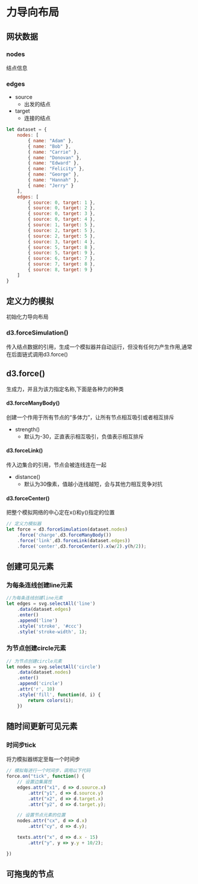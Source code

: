 # 力导向布局

## 网状数据

### nodes

结点信息

### edges

- source
  - 出发的结点
- target
  - 连接的结点

```js
let dataset = {
    nodes: [
        { name: "Adam" },
        { name: "Bob" },
        { name: "Carrie" },
        { name: "Donovan" },
        { name: "Edward" },
        { name: "Felicity" },
        { name: "George" },
        { name: "Hannah" },
        { name: "Jerry" }
    ],
    edges: [
        { source: 0, target: 1 },
        { source: 0, target: 2 },
        { source: 0, target: 3 },
        { source: 0, target: 4 },
        { source: 1, target: 5 },
        { source: 2, target: 5 },
        { source: 2, target: 5 },
        { source: 3, target: 4 },
        { source: 5, target: 8 },
        { source: 5, target: 9 },
        { source: 6, target: 7 },
        { source: 7, target: 8 },
        { source: 8, target: 9 }
    ]
}
```

## 定义力的模拟

初始化力导向布局

### d3.forceSimulation()

传入结点数据的引用，生成一个模拟器并自动运行，但没有任何力产生作用,通常在后面链式调用d3.force()

## d3.force()

生成力，并且为该力指定名称,下面是各种力的种类

#### d3.forceManyBody()

创建一个作用于所有节点的“多体力”，让所有节点相互吸引或者相互排斥

- strength()
  - 默认为-30，正直表示相互吸引，负值表示相互排斥

#### d3.forceLink()

传入边集合的引用，节点会被连线连在一起

- distance()
  - 默认为30像素，值越小连线越短，会与其他力相互竞争对抗

#### d3.forceCenter()

把整个模拟网络的中心定在x()和y()指定的位置

```js
// 定义力模拟器
let force = d3.forceSimulation(dataset.nodes)
    .force('charge',d3.forceManyBody())
    .force('link',d3.forceLink(dataset.edges))
    .force('center',d3.forceCenter().x(w/2).y(h/2));
```

## 创建可见元素

### 为每条连线创建line元素

```js
//为每条连线创建line元素
let edges = svg.selectAll('line')
    .data(dataset.edges)
    .enter()
    .append('line')
    .style('stroke', '#ccc')
    .style('stroke-width', 1);
```

### 为节点创建circle元素

```js
// 为节点创建circle元素
let nodes = svg.selectAll('circle')
    .data(dataset.nodes)
    .enter()
    .append('circle')
    .attr('r', 10)
    .style('fill', function(d, i) {
        return colors(i);
    })
```

## 随时间更新可见元素

### 时间步tick

将力模拟器绑定至每一个时间步

```js
// 模拟每进行一个时间步，调用以下代码
force.on("tick", function() {
    // 设置边集属性
    edges.attr("x1", d => d.source.x)
        .attr("y1", d => d.source.y)
        .attr("x2", d => d.target.x)
        .attr("y2", d => d.target.y);

    // 设置节点元素的位置
    nodes.attr("cx", d => d.x)
        .attr("cy", d => d.y);

    texts.attr("x", d => d.x - 15)
        .attr("y", y => y.y + 10/2);

})
```

## 可拖曳的节点

